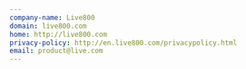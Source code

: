 ```yaml
---
company-name: Live800
domain: live800.com
home: http://live800.com
privacy-policy: http://en.live800.com/privacypolicy.html
email: product@live.com
---
```




